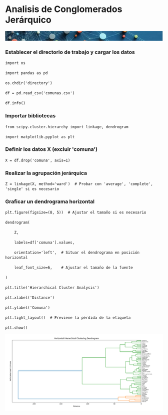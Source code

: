 # Analisis de Conglomerados Jerárquico

![banner_clusters](docs/assets/images/banner_clusters.jpg)

### Establecer el directorio de trabajo y cargar los datos
```
import os

import pandas as pd

os.chdir('directory')

df = pd.read_csv('comunas.csv')

df.info()
```
### Importar bibliotecas
```
from scipy.cluster.hierarchy import linkage, dendrogram

import matplotlib.pyplot as plt
```
### Definir los datos X (excluir 'comuna')
```
X = df.drop('comuna', axis=1)
```
### Realizar la agrupación jerárquica
```
Z = linkage(X, method='ward')  # Probar con 'average', 'complete', 'single' si es necesario
```
### Graficar un dendrograma horizontal
```
plt.figure(figsize=(8, 5))  # Ajustar el tamaño si es necesario

dendrogram(

    Z,
    
    labels=df['comuna'].values,
    
    orientation='left',  # Situar el dendrograma en posición horizontal
    
    leaf_font_size=6,    # Ajustar el tamaño de la fuente

)

plt.title('Hierarchical Cluster Analysis')

plt.xlabel('Distance')

plt.ylabel('Comuna')

plt.tight_layout()  # Previene la pérdida de la etiqueta

plt.show()
```

![Dendrograma](docs/assets/images/cluster_comunas_RM.png)
